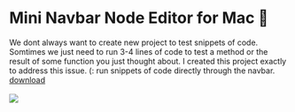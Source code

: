 # Mini Navbar Node Editor for Mac 

We dont always want to create new project to test snippets of code. Somtimes we just need to run 3-4 lines of code to test a method or the result of some function you just thought about. I created this project exactly to address this issue. (:
run snippets of code directly through the navbar. 
[download](https://obiwankenoobi.github.io/projects.html)
<br>
<br>
<img src="./app/img/mini_editor.gif"/>


